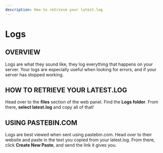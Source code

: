 ```yaml
---
description: How to retrieve your latest.log
---
```


# Logs

## OVERVIEW

Logs are what they sound like, they log everything that happens on your server. Your logs are especially useful when looking for errors, and if your server has stopped working.

## HOW TO RETRIEVE YOUR LATEST.LOG

Head over to the **files** section of the web panel. Find the **Logs folder**. From there, **select latest.log** and copy all of that!

## USING PASTEBIN.COM

Logs are best viewed when sent using pastebin.com. Head over to their website and paste in the text you copied from your latest.log. From there, click **Create New Paste**, and send the link it gives you.
